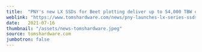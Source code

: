 ```yaml
---
title:  "PNY's new LX SSDs for Beet plotting deliver up to 54,000 TBW of endurance"
weblink: "https://www.tomshardware.com/news/pny-launches-lx-series-ssds-for-beet-plotting"
date:   2021-07-16
thumbnail: "/assets/news-tomshardware.jpeg"
source: tomshardware.com
jumbotron: false
---
```


